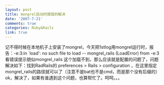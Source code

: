 ```yaml
---
layout: post
title: mongrel启动时报错的解决
date: '2007-7-21'
comments: true
categories: Ruby&Rails
link: true
---
```

记不得时候在本地机子上安装了mongrel，今天把1stlog用mongrel运行时，报告：-e:3:in `load': no such file to load -- mongrel_rails (LoadError)	from -e:3看错误提示貌似mongrel_rails 这个加载不到，那么应该就是配置的问题了，问题解决如下：找到RadRails的 preferences &gt; Rails &gt; configuration ，在这里指定mongrel_rails的路径就可以了（注意不是bat也不是cmd，而是那个没有后缀的）ok，解决了，如果有谁遇到这个问题，也算帮忙了。呵呵。。。
